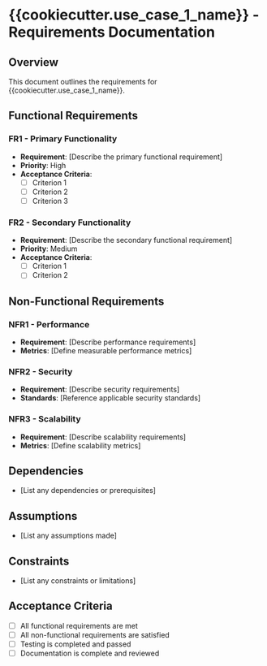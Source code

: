 # {{cookiecutter.use_case_1_name}} - Requirements Documentation

## Overview
This document outlines the requirements for {{cookiecutter.use_case_1_name}}.

## Functional Requirements

### FR1 - Primary Functionality
- **Requirement**: [Describe the primary functional requirement]
- **Priority**: High
- **Acceptance Criteria**:
  - [ ] Criterion 1
  - [ ] Criterion 2
  - [ ] Criterion 3

### FR2 - Secondary Functionality
- **Requirement**: [Describe the secondary functional requirement]
- **Priority**: Medium
- **Acceptance Criteria**:
  - [ ] Criterion 1
  - [ ] Criterion 2

## Non-Functional Requirements

### NFR1 - Performance
- **Requirement**: [Describe performance requirements]
- **Metrics**: [Define measurable performance metrics]

### NFR2 - Security
- **Requirement**: [Describe security requirements]
- **Standards**: [Reference applicable security standards]

### NFR3 - Scalability
- **Requirement**: [Describe scalability requirements]
- **Metrics**: [Define scalability metrics]

## Dependencies
- [List any dependencies or prerequisites]

## Assumptions
- [List any assumptions made]

## Constraints
- [List any constraints or limitations]

## Acceptance Criteria
- [ ] All functional requirements are met
- [ ] All non-functional requirements are satisfied
- [ ] Testing is completed and passed
- [ ] Documentation is complete and reviewed